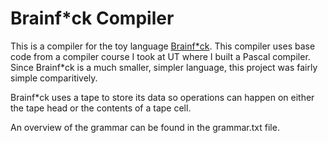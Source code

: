 # Brainf*ck Compiler

This is a compiler for the toy language [Brainf*ck](https://en.wikipedia.org/wiki/Brainfuck). This compiler uses base code from a compiler course I took at UT where I built a Pascal compiler. Since Brainf*ck is a much smaller, simpler language, this project was fairly simple comparitively.

Brainf*ck uses a tape to store its data so operations can happen on either the tape head or the contents of a tape cell.

An overview of the grammar can be found in the grammar.txt file.